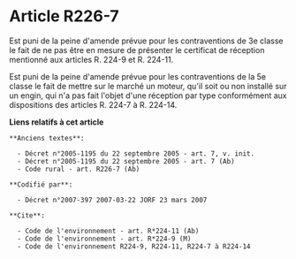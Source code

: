 # Article R226-7

Est puni de la peine d'amende prévue pour les contraventions de 3e classe le fait de ne pas être en mesure de présenter le
certificat de réception mentionné aux articles R. 224-9 et R. 224-11.

Est puni de la peine d'amende prévue pour les contraventions de la 5e classe le fait de mettre sur le marché un moteur, qu'il
soit ou non installé sur un engin, qui n'a pas fait l'objet d'une réception par type conformément aux dispositions des
articles R. 224-7 à R. 224-14.

**Liens relatifs à cet article**

	**Anciens textes**:

	  - Décret n°2005-1195 du 22 septembre 2005 - art. 7, v. init.
	  - Décret n°2005-1195 du 22 septembre 2005 - art. 7 (Ab)
	  - Code rural - art. R226-7 (Ab)

	**Codifié par**:

	  - Décret n°2007-397 2007-03-22 JORF 23 mars 2007

	**Cite**:

	  - Code de l'environnement - art. R*224-11 (Ab)
	  - Code de l'environnement - art. R*224-9 (M)
	  - Code de l'environnement R224-9, R224-11, R224-7 à R224-14
